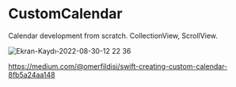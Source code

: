 # CustomCalendar
Calendar development from scratch.
CollectionView, ScrollView.

![Ekran-Kaydı-2022-08-30-12 22 36](https://user-images.githubusercontent.com/45629606/187402197-2e05ba2b-7cd5-4594-9dc9-26b4373b8977.gif)

https://medium.com/@omerfildisi/swift-creating-custom-calendar-8fb5a24aa148
